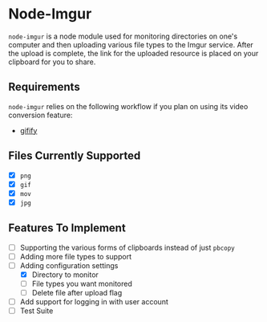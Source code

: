 # Node-Imgur

`node-imgur` is a node module used for monitoring directories on one's computer and then uploading various file types to the Imgur service. After the upload is complete, the link for the uploaded resource is placed on your clipboard for you to share.

## Requirements

`node-imgur` relies on the following workflow if you plan on using its video conversion feature:

- [gifify](https://github.com/jclem/gifify)

## Files Currently Supported

- [x] `png`
- [x] `gif`
- [x] `mov`
- [x] `jpg`

## Features To Implement

- [ ] Supporting the various forms of clipboards instead of just `pbcopy`
- [ ] Adding more file types to support
- [ ] Adding configuration settings
    - [x] Directory to monitor
    - [ ] File types you want monitored
    - [ ] Delete file after upload flag
- [ ] Add support for logging in with user account
- [ ] Test Suite